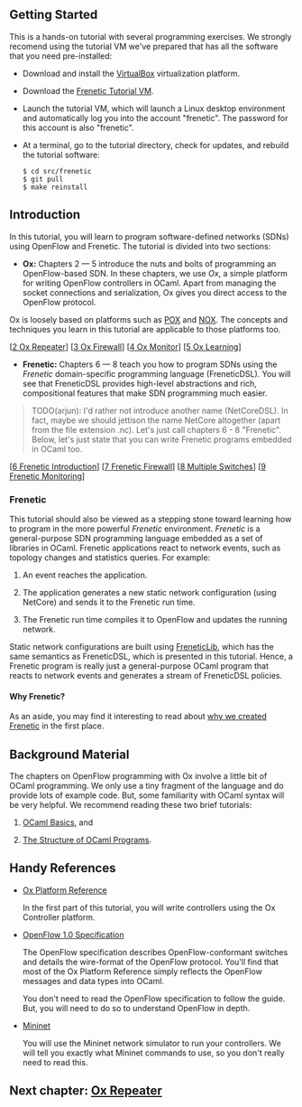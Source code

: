 Getting Started
---------------

This is a hands-on tutorial with several programming exercises.
We strongly recomend using the tutorial VM we've prepared that has
all the software that you need pre-installed:

- Download and install the [VirtualBox](https://www.virtualbox.org)
  virtualization platform.
  
- Download the
  [Frenetic Tutorial VM](http://www.cs.brown.edu/~arjun/frenetic.ova).

- Launch the tutorial VM, which will launch a Linux desktop
  environment and automatically log you into the account
  "frenetic". The password for this account is also "frenetic".

- At a terminal, go to the tutorial directory, check for updates, and
  rebuild the tutorial software:

  ```
  $ cd src/frenetic
  $ git pull
  $ make reinstall
  ```

Introduction
------------

In this tutorial, you will learn to program software-defined networks (SDNs)
using OpenFlow and Frenetic. The tutorial is
divided into two sections:

* **Ox:** Chapters 2 &mdash; 5 introduce the nuts and bolts of
programming an OpenFlow-based SDN. In these chapters, we use *Ox*, a
simple platform for writing OpenFlow controllers in OCaml. Apart from
managing the socket connections and serialization, Ox gives you direct
access to the OpenFlow protocol.

Ox is loosely based on platforms such as 
[POX](https://openflow.stanford.edu/display/ONL/POX+Wiki) and
[NOX](http://www.noxrepo.org/nox/about-nox/). The concepts and techniques
you learn in this tutorial are applicable to those platforms too.

[[2 Ox Repeater][Ch2]] [[3 Ox Firewall][Ch3]] [[4 Ox Monitor][Ch4]]
[[5 Ox Learning][Ch5]]

* **Frenetic:** Chapters 6 &mdash; 8 teach you how to program SDNs
  using the _Frenetic_ domain-specific programming language
  (FreneticDSL). You will see that FreneticDSL provides high-level
  abstractions and rich, compositional features that make SDN
  programming much easier.

> TODO(arjun): I'd rather not introduce another name (NetCoreDSL).
> In fact, maybe we should jettison the name NetCore altogether (apart
> from the file extension .nc). Let's just call chapters 6 - 8 "Frenetic".
> Below, let's just state that you can write Frenetic programs embedded
> in OCaml too.

[[6 Frenetic Introduction][Ch6]] [[7 Frenetic Firewall][Ch7]] [[8
Multiple Switches][Ch8]] [[9 Frenetic Monitoring][Ch9]]

### Frenetic

This tutorial should also be viewed as a stepping stone toward learning how to
program in the more powerful *Frenetic* environment. *Frenetic* is a
general-purpose SDN programming language embedded as a set of libraries in
OCaml.  Frenetic applications react to network events, such as topology changes 
and statistics queries.  For example:

1. An event reaches the application.

1. The application generates a new static network configuration (using
   NetCore) and sends it to the Frenetic run time.

1. The Frenetic run time compiles it to OpenFlow and updates the
   running network.

Static network configurations are built using
[FreneticLib](http://frenetic-lang.github.io/frenetic/docs/NetCore_Types.html),
which has the same semantics as FreneticDSL, which is presented in this tutorial.
Hence, a Frenetic program is really just a general-purpose
OCaml program that reacts to network events and generates a stream of
FreneticDSL policies.

#### Why Frenetic?

As an aside, you may find it interesting to read about [why we created
Frenetic](http://frenetic-lang.org/publications/overview-ieeecoms13.pdf) in the
first place.

Background Material
-------------------

The chapters on OpenFlow programming with Ox involve a little bit of
OCaml programming. We only use a tiny fragment of the language and do
provide lots of example code. But, some familiarity with OCaml syntax
will be very helpful. We recommend reading these two brief tutorials:

1. [OCaml Basics](http://ocaml.org/tutorials/basics.html), and

2. [The Structure of OCaml Programs](http://ocaml.org/tutorials/structure_of_ocaml_programs.html).

Handy References
----------------

- [Ox Platform Reference](http://frenetic-lang.github.io/frenetic/docs/)
  
  In the first part of this tutorial, you will write controllers using
  the Ox Controller platform.

- [OpenFlow 1.0 Specification](http://www.openflow.org/documents/openflow-spec-v1.0.0.pdf)

  The OpenFlow specification describes OpenFlow-conformant switches
  and details the wire-format of the OpenFlow protocol. You'll find that
  most of the Ox Platform Reference simply reflects the OpenFlow messages
  and data types into OCaml.

  You don't need to read the OpenFlow specification to follow the
  guide. But, you will need to do so to understand OpenFlow in depth.

- [Mininet](http://mininet.org/walkthrough/)

  You will use the Mininet network simulator to run your
  controllers. We will tell you exactly what Mininet commands to use,
  so you don't really need to read this.

## Next chapter: [Ox Repeater][Ch2]

[Action]: http://frenetic-lang.github.io/frenetic/docs/OpenFlow0x01.Action.html

[PacketIn]: http://frenetic-lang.github.io/frenetic/docs/OpenFlow0x01.PacketIn.html

[PacketOut]: http://frenetic-lang.github.io/frenetic/docs/OpenFlow0x01.PacketOut.html

[OxPlatform]: http://frenetic-lang.github.io/frenetic/docs/Ox_Controller.OxPlatform.html

[Match]: http://frenetic-lang.github.io/frenetic/docs/OpenFlow0x01.Match.html

[Packet]: http://frenetic-lang.github.io/frenetic/docs/Packet.html

[Ch2]: 02-OxRepeater
[Ch3]: 03-OxFirewall
[Ch4]: 04-OxMonitor
[Ch5]: 05-OxLearning
[Ch6]: 06-Frenetic-Introduction
[Ch7]: 07-NCFirewall
[Ch8]: 08-NCMultiSwitch
[Ch9]: 09-NCMonitoring
